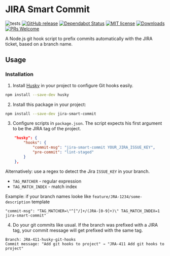 # JIRA Smart Commit

![tests](https://github.com/jessedobbelaere/jira-smart-commit/workflows/run-tests/badge.svg)
[![GitHub release](https://img.shields.io/github/release/jessedobbelaere/jira-smart-commit.svg)](https://github.com/jessedobbelaere/jira-smart-commit/releases/latest)
[![Dependabot Status](https://api.dependabot.com/badges/status?host=github&repo=jessedobbelaere/fork-cms-webpack-boilerplate)](https://dependabot.com)
[![MIT license](http://img.shields.io/badge/license-MIT-brightgreen.svg)](http://opensource.org/licenses/MIT)
[![Downloads](https://img.shields.io/npm/dt/jira-smart-commit.svg)](https://www.npmjs.com/package/jira-smart-commit)
[![PRs Welcome](https://img.shields.io/badge/PRs-welcome-brightgreen.svg?style=flat)](http://makeapullrequest.com)

A Node.js git hook script to prefix commits automatically with the JIRA ticket, based on a branch name.

## Usage

### Installation

1. Install [Husky](https://www.npmjs.com/package/husky) in your project to configure Git hooks easily.

```bash
npm install --save-dev husky
```

2. Install this package in your project:

```bash
npm install --save-dev jira-smart-commit
```

3. Configure scripts in `package.json`. The script expects his first argument to be the JIRA tag of the project.

```json
    "husky": {
        "hooks": {
            "commit-msg": "jira-smart-commit YOUR_JIRA_ISSUE_KEY",
            "pre-commit": "lint-staged"
        }
    },
```

Alternatively: use a regex to detect the Jira `ISSUE_KEY` in your branch.

- `TAG_MATCHER` - regular expression
- `TAG_MATCH_INDEX` - match index

Example: if your branch names looke like `feature/JRA-1234/some-description` template

```
"commit-msg": "TAG_MATCHER=\"^[^/]+/(JRA-[0-9]+)\" TAG_MATCH_INDEX=1 jira-smart-commit"
```

4. Do your git commits like usual. If the branch was prefixed with a JIRA tag, your commit message will get prefixed with
   the same tag.

```
Branch: JRA-411-husky-git-hooks
Commit message: "Add git hooks to project" → "JRA-411 Add git hooks to project"
```
